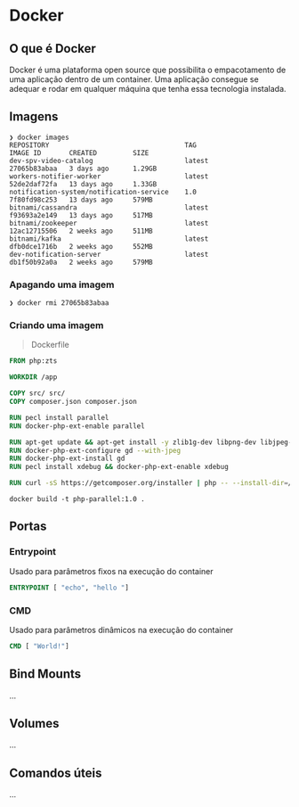 # Docker

## O que é Docker

Docker é uma plataforma open source que possibilita o empacotamento de uma aplicação dentro de um container. Uma aplicação consegue se adequar e rodar em qualquer máquina que tenha essa tecnologia instalada.

## Imagens
```
❯ docker images
REPOSITORY                                  TAG                   IMAGE ID       CREATED         SIZE
dev-spv-video-catalog                       latest                27065b83abaa   3 days ago      1.29GB
workers-notifier-worker                     latest                52de2daf72fa   13 days ago     1.33GB
notification-system/notification-service    1.0                   7f80fd98c253   13 days ago     579MB
bitnami/cassandra                           latest                f93693a2e149   13 days ago     517MB
bitnami/zookeeper                           latest                12ac12715506   2 weeks ago     511MB
bitnami/kafka                               latest                dfb0dce1716b   2 weeks ago     552MB
dev-notification-server                     latest                db1f50b92a0a   2 weeks ago     579MB
```

### Apagando uma imagem
```
❯ docker rmi 27065b83abaa
```

### Criando uma imagem
> Dockerfile
```Dockerfile
FROM php:zts

WORKDIR /app

COPY src/ src/
COPY composer.json composer.json

RUN pecl install parallel
RUN docker-php-ext-enable parallel

RUN apt-get update && apt-get install -y zlib1g-dev libpng-dev libjpeg-dev
RUN docker-php-ext-configure gd --with-jpeg
RUN docker-php-ext-install gd
RUN pecl install xdebug && docker-php-ext-enable xdebug

RUN curl -sS https://getcomposer.org/installer | php -- --install-dir=/usr/local/bin --filename=composer
```

```
docker build -t php-parallel:1.0 .
```

## Portas
### Entrypoint
Usado para parâmetros fixos na execução do container

```Dockerfile
ENTRYPOINT [ "echo", "hello "]
```
### CMD
Usado para parâmetros dinâmicos na execução do container

```Dockerfile
CMD [ "World!"]
```

## Bind Mounts
...

## Volumes
...

## Comandos úteis
...
